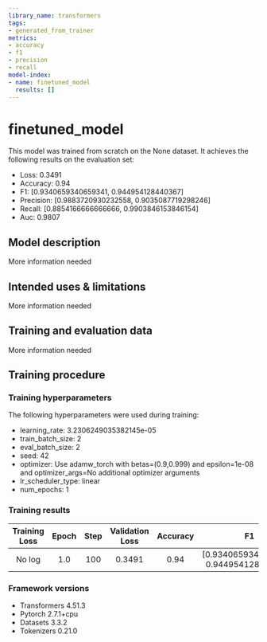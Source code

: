 ```yaml
---
library_name: transformers
tags:
- generated_from_trainer
metrics:
- accuracy
- f1
- precision
- recall
model-index:
- name: finetuned_model
  results: []
---
```


<!-- This model card has been generated automatically according to the information the Trainer had access to. You
should probably proofread and complete it, then remove this comment. -->

# finetuned_model

This model was trained from scratch on the None dataset.
It achieves the following results on the evaluation set:
- Loss: 0.3491
- Accuracy: 0.94
- F1: [0.9340659340659341, 0.944954128440367]
- Precision: [0.9883720930232558, 0.9035087719298246]
- Recall: [0.8854166666666666, 0.9903846153846154]
- Auc: 0.9807

## Model description

More information needed

## Intended uses & limitations

More information needed

## Training and evaluation data

More information needed

## Training procedure

### Training hyperparameters

The following hyperparameters were used during training:
- learning_rate: 3.2306249035382145e-05
- train_batch_size: 2
- eval_batch_size: 2
- seed: 42
- optimizer: Use adamw_torch with betas=(0.9,0.999) and epsilon=1e-08 and optimizer_args=No additional optimizer arguments
- lr_scheduler_type: linear
- num_epochs: 1

### Training results

| Training Loss | Epoch | Step | Validation Loss | Accuracy | F1                                      | Precision                                | Recall                                   | Auc    |
|:-------------:|:-----:|:----:|:---------------:|:--------:|:---------------------------------------:|:----------------------------------------:|:----------------------------------------:|:------:|
| No log        | 1.0   | 100  | 0.3491          | 0.94     | [0.9340659340659341, 0.944954128440367] | [0.9883720930232558, 0.9035087719298246] | [0.8854166666666666, 0.9903846153846154] | 0.9807 |


### Framework versions

- Transformers 4.51.3
- Pytorch 2.7.1+cpu
- Datasets 3.3.2
- Tokenizers 0.21.0
